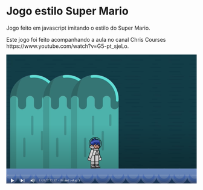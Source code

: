 # Jogo estilo Super Mario

<p>
    Jogo feito em javascript imitando o estilo do Super Mario.
</p>

<p>
    Este jogo foi feito acompanhando a aula no canal Chris Courses https://www.youtube.com/watch?v=G5-pt_sjeLo.
</p>

<img src="img/thumb.png" />
